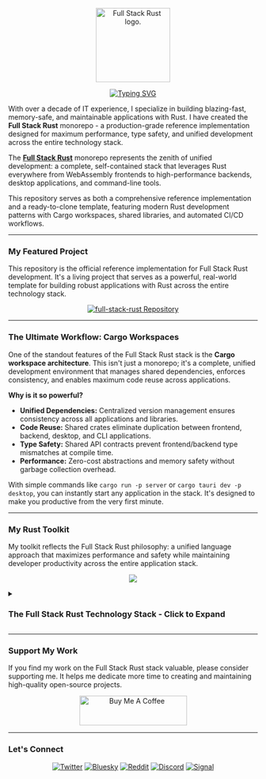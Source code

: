 <p align="center">
  <img src="https://github.com/dunamismax/full-stack-rust/blob/main/assets/rust-logo.png" alt="Full Stack Rust logo." width="150"/>
</p>

<p align="center">
  <a href="https://github.com/dunamismax/full-stack-rust">
    <img src="https://readme-typing-svg.demolab.com?font=Fira+Code&size=24&pause=1000&color=CE422B&center=true&vCenter=true&width=800&lines=IT+Director+%7C+Rust+Developer;Creator+of+Full+Stack+Rust;Actix+Web+%2B+Yew+%2B+SeaORM;Zero+JavaScript%2C+Maximum+Performance;Clone%2C+Configure%2C+and+Deploy!" alt="Typing SVG" />
  </a>
</p>

With over a decade of IT experience, I specialize in building blazing-fast, memory-safe, and maintainable applications with Rust. I have created the **Full Stack Rust** monorepo - a production-grade reference implementation designed for maximum performance, type safety, and unified development across the entire technology stack.

The **[Full Stack Rust](https://github.com/dunamismax/full-stack-rust)** monorepo represents the zenith of unified development: a complete, self-contained stack that leverages Rust everywhere from WebAssembly frontends to high-performance backends, desktop applications, and command-line tools.

This repository serves as both a comprehensive reference implementation and a ready-to-clone template, featuring modern Rust development patterns with Cargo workspaces, shared libraries, and automated CI/CD workflows.

---

### My Featured Project

This repository is the official reference implementation for Full Stack Rust development. It's a living project that serves as a powerful, real-world template for building robust applications with Rust across the entire technology stack.

<p align="center">
  <a href="https://github.com/dunamismax/full-stack-rust">
    <img src="https://github-readme-stats.vercel.app/api/pin/?username=dunamismax&repo=full-stack-rust&theme=dracula&show_owner=true" alt="full-stack-rust Repository" />
  </a>
</p>

---

### The Ultimate Workflow: Cargo Workspaces

One of the standout features of the Full Stack Rust stack is the **Cargo workspace architecture**. This isn't just a monorepo; it's a complete, unified development environment that manages shared dependencies, enforces consistency, and enables maximum code reuse across applications.

**Why is it so powerful?**

- **Unified Dependencies:** Centralized version management ensures consistency across all applications and libraries.
- **Code Reuse:** Shared crates eliminate duplication between frontend, backend, desktop, and CLI applications.
- **Type Safety:** Shared API contracts prevent frontend/backend type mismatches at compile time.
- **Performance:** Zero-cost abstractions and memory safety without garbage collection overhead.

With simple commands like `cargo run -p server` or `cargo tauri dev -p desktop`, you can instantly start any application in the stack. It's designed to make you productive from the very first minute.

---

### My Rust Toolkit

My toolkit reflects the Full Stack Rust philosophy: a unified language approach that maximizes performance and safety while maintaining developer productivity across the entire application stack.

<p align="center">
  <a href="https://skillicons.dev">
    <img src="https://skillicons.dev/icons?i=rust,wasm,actix,sqlite,tauri,html,css,linux,ubuntu" />
  </a>
</p>

<details>
<summary><h3>The Full Stack Rust Technology Stack - Click to Expand</h3></summary>

# **The Full Stack Rust Technology Stack**

---

This stack is engineered for maximum performance, type safety, and unified development experience. It is for developers who want to leverage Rust's power across the entire application stack with minimal friction and maximum code reuse.

---

### **Frontend: WebAssembly-Powered, Component-Based UI**

This frontend architecture leverages WebAssembly (WASM) to run native Rust code directly in the browser, delivering rich, interactive user experiences with near-native performance.

- [**Yew**](https://yew.rs/docs/getting-started)
  - **Role:** Component-Based Frontend Framework.
  - **Description:** Yew is a modern Rust framework for creating multi-threaded front-end web apps using WebAssembly. It features a component-based model and an `html!` macro similar to JSX, making it familiar for developers with React experience.
- [**Stylist**](https://docs.rs/stylist/latest/stylist/)
  - **Role:** CSS-in-Rust Styling.
  - **Description:** Stylist provides a type-safe, component-scoped styling solution for Rust-based WebAssembly applications. It integrates directly with Yew and allows you to write CSS within your components for co-located and maintainable styles.
- [**Trunk**](https://trunkrs.dev/)
  - **Role:** WASM Web Application Bundler.
  - **Description:** The recommended tool for building and packaging Yew applications. Trunk simplifies the development workflow by managing your `index.html` file, handling asset bundling, and providing a live-reloading development server.
- [**Gloo**](https://docs.rs/gloo/)
  - **Role:** Modular Toolkit for Rust and WebAssembly.
  - **Description:** A collection of high-level idiomatic Rust libraries for interacting with Web APIs, providing everything from HTTP requests to local storage management.

---

### **Backend: High-Performance & Asynchronous**

This backend foundation is optimized for speed, memory safety, and high concurrency, built on Rust's powerful asynchronous ecosystem.

- [**Actix Web**](https://actix.rs/docs/)
  - **Role:** Powerful & Pragmatic Web Framework.
  - **Description:** A high-performance framework for building APIs and web services. Built on the actor model, Actix Web is capable of handling a massive number of concurrent connections with minimal resource usage.
- [**SeaORM**](https://www.sea-ql.org/SeaORM/docs/internal-architecture/architecture)
  - **Role:** Relational ORM.
  - **Description:** A dynamic and flexible Object-Relational Mapper that helps you work with databases in an idiomatic Rust fashion. It reduces boilerplate and prevents common errors by mapping database tables to Rust structs.
- [**Tokio**](https://tokio.rs/tokio/tutorial)
  - **Role:** Asynchronous Runtime.
  - **Description:** Tokio is the de-facto standard for writing asynchronous applications in Rust. It provides the non-blocking I/O platform, task scheduler, and utilities that power the entire backend.
- [**Serde**](https://serde.rs/)
  - **Role:** Robust Data Serialization & Deserialization.
  - **Description:** A powerful and generic framework for converting Rust data structures to and from formats like JSON, BSON, and more. Essential for handling data in any modern web application.

---

### **Desktop: Cross-Platform Native Applications**

Extend your reach beyond the web with powerful and secure native applications that share the same codebase.

- [**Tauri**](https://tauri.app/v1/guides/)
  - **Role:** Cross-Platform Application Toolkit.
  - **Description:** Tauri packages your Yew web frontend into a lightweight, secure, and fast desktop application. It provides the native shell for your UI, enabling access to system resources and creating installers for Windows, macOS, and Linux.

---

### **CLI: Powerful Command-Line Tools**

Build feature-rich and user-friendly command-line interfaces with the same shared business logic.

- [**Clap**](https://docs.rs/clap/latest/clap/)
  - **Role:** Powerful Command-Line Argument Parsing.
  - **Description:** The go-to library for building feature-rich and user-friendly command-line interfaces (CLIs). Clap allows you to define arguments, flags, and subcommands with a simple declarative or builder API.

---

### **Authentication & Security**

A robust and explicit approach to security, providing powerful tools to control authentication and authorization flows.

- [**Argon2**](https://docs.rs/argon2/latest/argon2/)
  - **Role:** Industry-Standard Password Hashing.
  - **Description:** A crate for securely hashing passwords using the Argon2 algorithm, the winner of the Password Hashing Competition, ensuring that user credentials are protected.
- [**JSON Web Tokens**](https://docs.rs/jsonwebtoken/latest/jsonwebtoken/)
  - **Role:** Stateless JWT Authentication.
  - **Description:** A crate for creating and verifying JSON Web Tokens (JWTs), the standard for implementing stateless authentication in modern APIs.
- [**Actix Web Grants**](https://docs.rs/actix-web-grants/latest/actix_web_grants/)
  - **Role:** Flexible Authorization for Actix Web.
  - **Description:** Provides a flexible authorization layer to protect endpoints based on user roles and permissions, integrating seamlessly with various authentication schemes.

---

### **Configuration & Error Handling**

A robust foundation for managing application configuration and handling errors gracefully.

- [**Figment**](https://docs.rs/figment/latest/figment/)
  - **Role:** Layered Application Configuration.
  - **Description:** A powerful configuration library that can merge settings from multiple sources—such as files (TOML, JSON), environment variables, and defaults—into a single, type-safe configuration struct.
- [**Anyhow**](https://docs.rs/anyhow/latest/anyhow/)
  - **Role:** Flexible Application-Level Error Handling.
  - **Description:** Provides a simple and ergonomic way to handle errors in application code. Ideal for cases where you need to easily propagate errors up the call stack without defining custom error types.
- [**Thiserror**](https://docs.rs/thiserror/latest/thiserror/)
  - **Role:** Granular Library-Level Error Handling.
  - **Description:** A procedural macro for creating detailed, specific error types with minimal boilerplate. Perfect for library authors or situations where you need to distinguish between different kinds of errors programmatically.

---

### **Development Workflow & Quality**

A cutting-edge Rust development environment emphasizing speed, correctness, and an efficient developer experience.

- [**Cargo**](https://doc.rust-lang.org/cargo/)
  - **Role:** All-in-One Project & Package Manager.
  - **Description:** The official build tool and package manager for Rust. Cargo handles dependency management, compilation, testing, publishing, and more, serving as the cornerstone of the development workflow.
- [**Clippy**](https://doc.rust-lang.org/clippy/)
  - **Role:** Blazing-Fast Rust Linter.
  - **Description:** An official collection of lints that catches common mistakes and improves your Rust code, ensuring it is idiomatic, performant, and correct.
- [**Rustfmt**](https://rust-lang.github.io/rustfmt/)
  - **Role:** Code Formatter.
  - **Description:** A tool for automatically formatting Rust code to a community-agreed-upon style, ensuring consistency across the entire codebase.
- [**Tracing**](https://docs.rs/tracing/latest/tracing/)
  - **Role:** Application-Level Observability.
  - **Description:** A modern framework for instrumenting Rust programs to collect structured, event-based diagnostic information for production-grade monitoring.

---

### **Deployment & Observability**

A lightweight, secure, and fully self-reliant deployment architecture designed for simplicity, control, and production-grade monitoring.

- [**Alpine Linux (with static Rust builds)**](https://www.alpinelinux.org/about/)
  - **Role:** Secure & Minimalist Host OS.
  - **Description:** A security-focused and resource-efficient Linux distribution that serves as an ideal small-footprint base for statically linked Rust binaries, minimizing the attack surface.
- [**Systemd**](https://www.freedesktop.org/software/systemd/man/latest/systemd.service.html)
  - **Role:** Native Process Management.
  - **Description:** The standard init system in most modern Linux distributions. Use simple `.service` files to manage your Rust applications, ensuring they run on startup and restart automatically on failure.

</details>

---

### Support My Work

If you find my work on the Full Stack Rust stack valuable, please consider supporting me. It helps me dedicate more time to creating and maintaining high-quality open-source projects.

<p align="center">
  <a href="https://www.buymeacoffee.com/dunamismax" target="_blank"><img src="https://cdn.buymeacoffee.com/buttons/v2/default-yellow.png" alt="Buy Me A Coffee" style="height: 60px !important;width: 217px !important;" ></a>
</p>

---

### Let's Connect

<p align="center">
  <a href="https://twitter.com/dunamismax" target="_blank"><img src="https://img.shields.io/badge/Twitter-%231DA1F2.svg?&style=for-the-badge&logo=twitter&logoColor=white" alt="Twitter"></a>
  <a href="https://bsky.app/profile/dunamismax.bsky.social" target="_blank"><img src="https://img.shields.io/badge/Bluesky-blue?style=for-the-badge&logo=bluesky&logoColor=white" alt="Bluesky"></a>
  <a href="https://reddit.com/user/dunamismax" target="_blank"><img src="https://img.shields.io/badge/Reddit-%23FF4500.svg?&style=for-the-badge&logo=reddit&logoColor=white" alt="Reddit"></a>
  <a href="https://discord.com/users/dunamismax" target="_blank"><img src="https://img.shields.io/badge/Discord-dunamismax-7289DA.svg?style=for-the-badge&logo=discord&logoColor=white" alt="Discord"></a>
  <a href="https://signal.me/#p/+dunamismax.66" target="_blank"><img src="https://img.shields.io/badge/Signal-dunamismax.66-3A76F0.svg?style=for-the-badge&logo=signal&logoColor=white" alt="Signal"></a>
</p>
